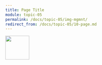 ```yaml
---
title: Page Title
module: topic-05
permalink: /docs/topic-05/img-mgmnt/
redirect_from: /docs/topic-05/10-page.md
---
```


<img src="./../../../img/arrow-divider.svg" style="width: 75px; border: none; margin: 0px 0 20px 0" />
